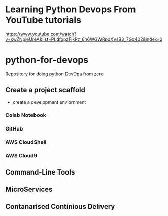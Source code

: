 # Learning Python Devops From YouTube tutorials 

https://www.youtube.com/watch?v=kwZNpieUreA&list=PLdfopzFjkPz_6h6WGWRpdXVsB3_7Gx402&index=2

# python-for-devops
Repository for doing python DevOpa from zero

## Create a project scaffold

* create a development enviornment
### Colab Notebook
### GitHub
### AWS CloudShell
### AWS Cloud9
## Command-Line Tools

## MicroServices

## Contanarised Continious Delivery

